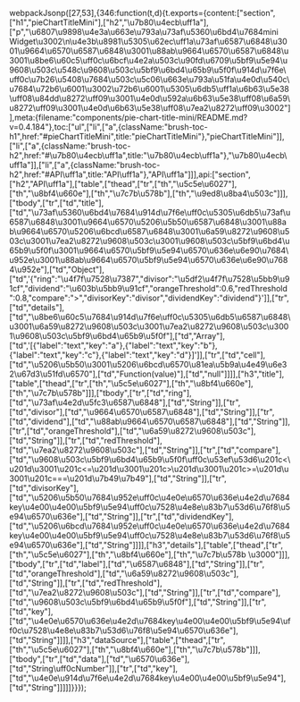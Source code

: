 webpackJsonp([27,53],{346:function(t,d){t.exports={content:["section",["h1","pieChartTitleMini"],["h2","\u7b80\u4ecb\uff1a"],["p","\u6807\u9898\u4e3a\u663e\u793a\u73af\u5360\u6bd4\u7684mini Widget\u3002\n\u4e3b\u8981\u5305\u62ec\uff1a\u73af\u6587\u6848\u3001\u9664\u6570\u6587\u6848\u3001\u88ab\u9664\u6570\u6587\u6848\u3001\u8be6\u60c5\uff0c\u6bcf\u4e2a\u503c\u90fd\u6709\u5bf9\u5e94\u9608\u503c\u548c\u9608\u503c\u5bf9\u6bd4\u65b9\u5f0f\u914d\u7f6e\uff0c\u7b26\u5408\u7684\u503c\u5c06\u663e\u793a\u51fa\u4e0d\u540c\u7684\u72b6\u6001\u3002\u72b6\u6001\u5305\u6db5\uff1a\u6b63\u5e38\uff08\u84dd\u8272\uff09\u3001\u4e0d\u592a\u6b63\u5e38\uff08\u6a59\u8272\uff09\u3001\u4e0d\u6b63\u5e38\uff08\u7ea2\u8272\uff09\u3002"]],meta:{filename:"components/pie-chart-title-mini/README.md?v=0.4.184"},toc:["ul",["li",["a",{className:"brush-toc-h1",href:"#pieChartTitleMini",title:"pieChartTitleMini"},"pieChartTitleMini"]],["li",["a",{className:"brush-toc-h2",href:"#\u7b80\u4ecb\uff1a",title:"\u7b80\u4ecb\uff1a"},"\u7b80\u4ecb\uff1a"]],["li",["a",{className:"brush-toc-h2",href:"#API\uff1a",title:"API\uff1a"},"API\uff1a"]]],api:["section",["h2","API\uff1a"],["table",["thead",["tr",["th","\u5c5e\u6027"],["th","\u8bf4\u660e"],["th","\u7c7b\u578b"],["th","\u9ed8\u8ba4\u503c"]]],["tbody",["tr",["td","title"],["td","\u73af\u5360\u6bd4\u7684\u914d\u7f6e\uff0c\u5305\u6db5\u73af\u6587\u6848\u3001\u9664\u6570\u5206\u5b50\u6587\u6848\u3001\u88ab\u9664\u6570\u5206\u6bcd\u6587\u6848\u3001\u6a59\u8272\u9608\u503c\u3001\u7ea2\u8272\u9608\u503c\u3001\u9608\u503c\u5bf9\u6bd4\u65b9\u5f0f\u3001\u9664\u6570\u5bf9\u5e94\u6570\u636e\u6e90\u7684\u952e\u3001\u88ab\u9664\u6570\u5bf9\u5e94\u6570\u636e\u6e90\u7684\u952e"],["td","Object"],["td",'{"ring":"\u4f7f\u7528\u7387","divisor":"\u5df2\u4f7f\u7528\u5bb9\u91cf","dividend":"\u603b\u5bb9\u91cf","orangeThreshold":0.6,"redThreshold":0.8,"compare":">","divisorKey":"divisor","dividendKey":"dividend"}']],["tr",["td","details"],["td","\u8be6\u60c5\u7684\u914d\u7f6e\uff0c\u5305\u6db5\u6587\u6848\u3001\u6a59\u8272\u9608\u503c\u3001\u7ea2\u8272\u9608\u503c\u3001\u9608\u503c\u5bf9\u6bd4\u65b9\u5f0f"],["td","Array"],["td",'[{"label":"text","key":"a"},{"label":"text","key":"b"},{"label":"text","key":"c"},{"label":"text","key":"d"}]']],["tr",["td","cell"],["td","\u5206\u5b50\u3001\u5206\u6bcd\u6570\u81ea\u5b9a\u4e49\u6e32\u67d3\u51fd\u6570"],["td","Function(value)"],["td","null"]]]],["h3","title"],["table",["thead",["tr",["th","\u5c5e\u6027"],["th","\u8bf4\u660e"],["th","\u7c7b\u578b"]]],["tbody",["tr",["td","ring"],["td","\u73af\u4e2d\u5fc3\u6587\u6848"],["td","String"]],["tr",["td","divisor"],["td","\u9664\u6570\u6587\u6848"],["td","String"]],["tr",["td","dividend"],["td","\u88ab\u9664\u6570\u6587\u6848"],["td","String"]],["tr",["td","orangeThreshold"],["td","\u6a59\u8272\u9608\u503c"],["td","String"]],["tr",["td","redThreshold"],["td","\u7ea2\u8272\u9608\u503c"],["td","String"]],["tr",["td","compare"],["td","\u9608\u503c\u5bf9\u6bd4\u65b9\u5f0f\uff0c\u53ef\u53d6\u201c<\u201d\u3001\u201c<=\u201d\u3001\u201c>\u201d\u3001\u201c>=\u201d\u3001\u201c===\u201d\u7b49\u7b49"],["td","String"]],["tr",["td","divisorKey"],["td","\u5206\u5b50\u7684\u952e\uff0c\u4e0e\u6570\u636e\u4e2d\u7684key\u4e00\u4e00\u5bf9\u5e94\uff0c\u7528\u4e8e\u83b7\u53d6\u76f8\u5e94\u6570\u636e"],["td","String"]],["tr",["td","dividendKey"],["td","\u5206\u6bcd\u7684\u952e\uff0c\u4e0e\u6570\u636e\u4e2d\u7684key\u4e00\u4e00\u5bf9\u5e94\uff0c\u7528\u4e8e\u83b7\u53d6\u76f8\u5e94\u6570\u636e"],["td","String"]]]],["h3","details"],["table",["thead",["tr",["th","\u5c5e\u6027"],["th","\u8bf4\u660e"],["th","\u7c7b\u578b \u3000"]]],["tbody",["tr",["td","label"],["td","\u6587\u6848"],["td","String"]],["tr",["td","orangeThreshold"],["td","\u6a59\u8272\u9608\u503c"],["td","String"]],["tr",["td","redThreshold"],["td","\u7ea2\u8272\u9608\u503c"],["td","String"]],["tr",["td","compare"],["td","\u9608\u503c\u5bf9\u6bd4\u65b9\u5f0f"],["td","String"]],["tr",["td","key"],["td","\u4e0e\u6570\u636e\u4e2d\u7684key\u4e00\u4e00\u5bf9\u5e94\uff0c\u7528\u4e8e\u83b7\u53d6\u76f8\u5e94\u6570\u636e"],["td","String"]]]],["h3","dataSource"],["table",["thead",["tr",["th","\u5c5e\u6027"],["th","\u8bf4\u660e"],["th","\u7c7b\u578b"]]],["tbody",["tr",["td","data"],["td","\u6570\u636e"],["td","String\uff0cNumber"]],["tr",["td","key"],["td","\u4e0e\u914d\u7f6e\u4e2d\u7684key\u4e00\u4e00\u5bf9\u5e94"],["td","String"]]]]]}}});